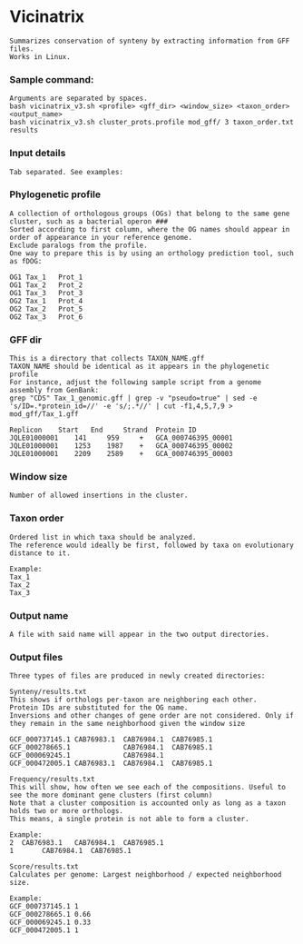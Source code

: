 # Vicinatrix
    Summarizes conservation of synteny by extracting information from GFF files.
    Works in Linux.

###   Sample command:   ###

    Arguments are separated by spaces.
    bash vicinatrix_v3.sh <profile> <gff_dir> <window_size> <taxon_order> <output_name>
    bash vicinatrix_v3.sh cluster_prots.profile mod_gff/ 3 taxon_order.txt results

###   Input details   ###
    Tab separated. See examples:

### Phylogenetic profile ###
    A collection of orthologous groups (OGs) that belong to the same gene cluster, such as a bacterial operon ###
    Sorted according to first column, where the OG names should appear in order of appearance in your reference genome.
    Exclude paralogs from the profile.
    One way to prepare this is by using an orthology prediction tool, such as fDOG:
    
    OG1	Tax_1	Prot_1
    OG1	Tax_2	Prot_2
    OG1	Tax_3	Prot_3
    OG2	Tax_1	Prot_4
    OG2	Tax_2	Prot_5
    OG2	Tax_3	Prot_6

### GFF dir ###
    This is a directory that collects TAXON_NAME.gff
    TAXON_NAME should be identical as it appears in the phylogenetic profile
    For instance, adjust the following sample script from a genome assembly from GenBank:
    grep "CDS" Tax_1_genomic.gff | grep -v "pseudo=true" | sed -e 's/ID=.*protein_id=//' -e 's/;.*//' | cut -f1,4,5,7,9 > mod_gff/Tax_1.gff
    
    Replicon 	Start 	End 	Strand 	Protein ID
    JQLE01000001 	141 	959 	+ 	GCA_000746395_00001
    JQLE01000001 	1253 	1987 	+ 	GCA_000746395_00002
    JQLE01000001 	2209 	2589 	+ 	GCA_000746395_00003

### Window size ###
    Number of allowed insertions in the cluster.

### Taxon order ###
    Ordered list in which taxa should be analyzed.
    The reference would ideally be first, followed by taxa on evolutionary distance to it.

    Example:
    Tax_1
    Tax_2
    Tax_3

### Output name ###
    A file with said name will appear in the two output directories.

### Output files ###
    Three types of files are produced in newly created directories:

    Synteny/results.txt
    This shows if orthologs per-taxon are neighboring each other.
    Protein IDs are substituted for the OG name.
    Inversions and other changes of gene order are not considered. Only if they remain in the same neighborhood given the window size
    
    GCF_000737145.1	CAB76983.1	CAB76984.1	CAB76985.1
    GCF_000278665.1		        CAB76984.1	CAB76985.1
    GCF_000069245.1		        CAB76984.1
    GCF_000472005.1	CAB76983.1	CAB76984.1	CAB76985.1
    
    Frequency/results.txt
    This will show, how often we see each of the compositions. Useful to see the more dominant gene clusters (first column)
    Note that a cluster composition is accounted only as long as a taxon holds two or more orthologs.
    This means, a single protein is not able to form a cluster.
    
    Example:
    2  CAB76983.1	CAB76984.1	CAB76985.1
    1		CAB76984.1	CAB76985.1

    Score/results.txt
    Calculates per genome: Largest neighborhood / expected neighborhood size.

    Example:
    GCF_000737145.1	1
    GCF_000278665.1	0.66
    GCF_000069245.1	0.33
    GCF_000472005.1	1
